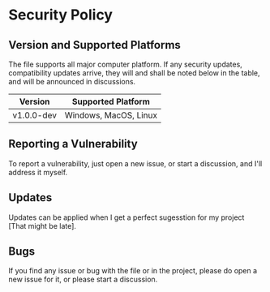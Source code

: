 # Security Policy

## Version and Supported Platforms

The file supports all major computer platform.
If any security updates, compatibility updates arrive,
they will and shall be noted below in the table,
and will be announced in discussions.

|  Version  | Supported Platform    |
| --------- | --------------------- |
| v1.0.0-dev| Windows, MacOS, Linux |

## Reporting a Vulnerability

To report a vulnerability,
just open a new issue,
or start a discussion,
and I'll address it myself.

## Updates

Updates can be applied when I get
a perfect sugesstion for my project
[That might be late].

## Bugs

If you find any issue or bug with the file or in the project,
please do open a new issue for it,
or please start a discussion.
